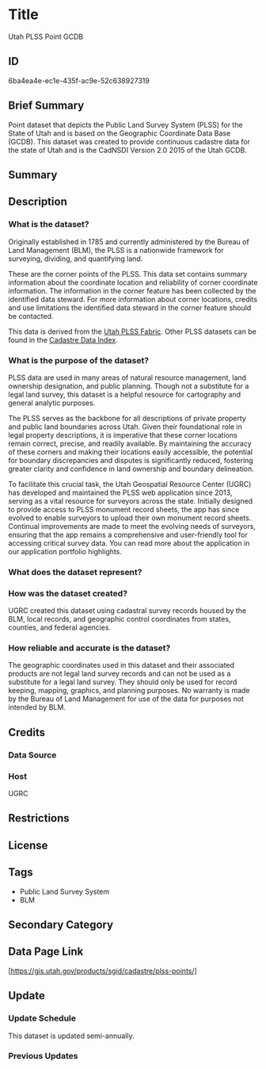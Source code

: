 # Title

Utah PLSS Point GCDB

## ID

6ba4ea4e-ec1e-435f-ac9e-52c638927319

## Brief Summary

Point dataset that depicts the Public Land Survey System (PLSS) for the State of Utah and is based on the Geographic Coordinate Data Base (GCDB). This dataset was created to provide continuous cadastre data for the state of Utah and is the CadNSDI Version 2.0 2015 of the Utah GCDB.

## Summary

## Description

### What is the dataset?

Originally established in 1785 and currently administered by the Bureau of Land Management (BLM), the PLSS is a nationwide framework for surveying, dividing, and quantifying land.

These are the corner points of the PLSS. This data set contains summary information about the coordinate location and reliability of corner coordinate information. The information in the corner feature has been collected by the identified data steward. For more information about corner locations, credits and use limitations the identified data steward in the corner feature should be contacted.

This data is derived from the [Utah PLSS Fabric](https://gis.utah.gov/products/sgid/cadastre/parcel-fabric/). Other PLSS datasets can be found in the [Cadastre Data Index](https://gis.utah.gov/products/sgid/cadastre/).

### What is the purpose of the dataset?

PLSS data are used in many areas of natural resource management, land ownership designation, and public planning. Though not a substitute for a legal land survey, this dataset is a helpful resource for cartography and general analytic purposes.

The PLSS serves as the backbone for all descriptions of private property and public land boundaries across Utah. Given their foundational role in legal property descriptions, it is imperative that these corner locations remain correct, precise, and readily available. By maintaining the accuracy of these corners and making their locations easily accessible, the potential for boundary discrepancies and disputes is significantly reduced, fostering greater clarity and confidence in land ownership and boundary delineation.

To facilitate this crucial task, the Utah Geospatial Resource Center (UGRC) has developed and maintained the PLSS web application since 2013, serving as a vital resource for surveyors across the state. Initially designed to provide access to PLSS monument record sheets, the app has since evolved to enable surveyors to upload their own monument record sheets. Continual improvements are made to meet the evolving needs of surveyors, ensuring that the app remains a comprehensive and user-friendly tool for accessing critical survey data. You can read more about the application in our application portfolio highlights.

### What does the dataset represent?

### How was the dataset created?

UGRC created this dataset using cadastral survey records housed by the BLM, local records, and geographic control coordinates from states, counties, and federal agencies.

### How reliable and accurate is the dataset?

The geographic coordinates used in this dataset and their associated products are not legal land survey records and can not be used as a substitute for a legal land survey. They should only be used for record keeping, mapping, graphics, and planning purposes. No warranty is made by the Bureau of Land Management for use of the data for purposes not intended by BLM.

## Credits

### Data Source

### Host

UGRC

## Restrictions

## License

## Tags

- Public Land Survey System
- BLM

## Secondary Category

## Data Page Link

[https://gis.utah.gov/products/sgid/cadastre/plss-points/]

## Update

### Update Schedule

This dataset is updated semi-annually.

### Previous Updates
